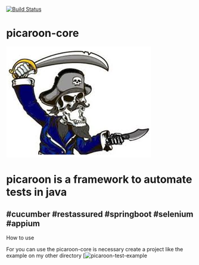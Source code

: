 [![Build Status](https://travis-ci.com/mpontoc/picaroon-core.svg?branch=main)](https://travis-ci.com/mpontoc/picaroon-core)
# picaroon-core
![picaroon image](https://github.com/mpontoc/picaroon-core/blob/main/picaroon.png)
<h1> picaroon is a framework to automate tests in java </h2>
<h2> #cucumber
#restassured
#springboot
#selenium
#appium </h2>

How to use

For you can use the picaroon-core is necessary create a project like the example on my other directory
[![picaroon-test-example](https://github.com/mpontoc/picaroon-test-example)